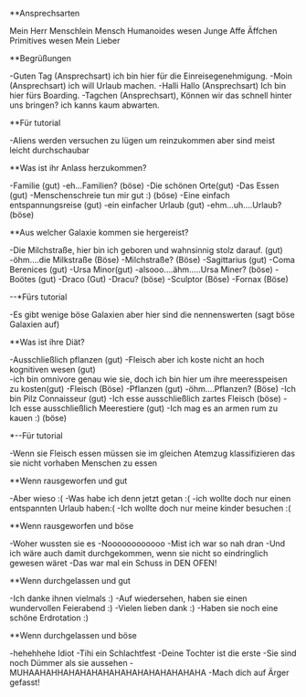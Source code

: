 **Ansprechsarten

Mein Herr
Menschlein
Mensch
Humanoides wesen
Junge
Affe
Äffchen
Primitives wesen
Mein Lieber

**Begrüßungen

-Guten Tag (Ansprechsart) ich bin hier für die Einreisegenehmigung.
-Moin (Ansprechsart) ich will Urlaub machen.
-Halli Hallo (Ansprechsart) Ich bin hier fürs Boarding.
-Tagchen (Ansprechsart), Können wir das schnell hinter uns bringen? ich kanns kaum abwarten.



**Für tutorial 

-Aliens werden versuchen zu lügen um reinzukommen aber sind meist leicht durchschaubar

**Was ist ihr Anlass herzukommen?

-Familie (gut)
-eh...Familien? (böse)
-Die schönen Orte(gut)
-Das Essen (gut)
-Menschenschreie tun mir gut :) (böse)
-Eine einfach entspannungsreise (gut)
-ein einfacher Urlaub (gut)
-ehm...uh....Urlaub? (böse)

**Aus welcher Galaxie kommen sie hergereist?

-Die Milchstraße, hier bin ich geboren und wahnsinnig stolz darauf. (gut)
-öhm....die Milkstraße (Böse)
-Milchstraße? (Böse)
-Sagittarius (gut)
-Coma Berenices (gut)
-Ursa Minor(gut)
-alsooo....ähm.....Ursa Miner? (böse)
-Boötes (gut)
-Draco (Gut)
-Dracu? (böse)
-Sculptor (Böse)
-Fornax (Böse)

--*Fürs tutorial

-Es gibt wenige böse Galaxien aber hier sind die nennenswerten (sagt böse Galaxien auf)

**Was ist ihre Diät?

-Ausschließlich pflanzen (gut)
-Fleisch aber ich koste nicht an hoch kognitiven wesen (gut)  
-ich bin omnivore genau wie sie, doch ich bin hier um ihre meeresspeisen zu kosten(gut)
-Fleisch (Böse)
-Pflanzen (gut)
-öhm....Pflanzen? (Böse)
-Ich bin Pilz Connaisseur (gut)
-Ich esse ausschließlich zartes Fleisch (böse)
-Ich esse ausschließlich Meerestiere (gut)
-Ich mag es an armen rum zu kauen :) (böse)

*--Für tutorial

-Wenn sie Fleisch essen müssen sie im gleichen Atemzug klassifizieren das sie nicht vorhaben Menschen zu essen



**Wenn rausgeworfen und gut

-Aber wieso :(
-Was habe ich denn jetzt getan :(
-ich wollte doch nur einen entspannten Urlaub haben:(
-Ich wollte doch nur meine kinder besuchen :(

**Wenn rausgeworfen und böse

-Woher wussten sie es
-Noooooooooooo
-Mist ich war so nah dran
-Und ich wäre auch damit durchgekommen, wenn sie nicht so eindringlich gewesen wäret
-Das war mal ein Schuss in DEN OFEN!

**Wenn durchgelassen und gut

-Ich danke ihnen vielmals :)
-Auf wiedersehen, haben sie einen wundervollen Feierabend :)
-Vielen lieben dank :)
-Haben sie noch eine schöne Erdrotation :)

**Wenn durchgelassen und böse

-hehehhehe Idiot
-Tihi ein Schlachtfest
-Deine Tochter ist die erste 
-Sie sind noch Dümmer als sie aussehen
-MUHAAHAHHAHAHAHAHAHAHAHAHAHAHAHAHA
-Mach dich auf Ärger gefasst!









